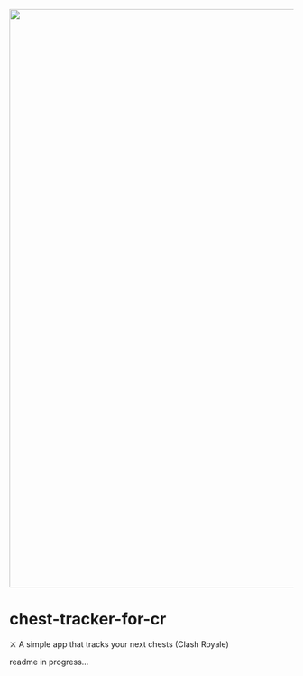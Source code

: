 <p align="middle">
<img src="https://user-images.githubusercontent.com/77961530/197360094-6929bb46-5e0d-462d-9209-270c37aac828.png" width="1024"/>
</p>

# chest-tracker-for-cr
⚔️ A simple app that tracks your next chests (Clash Royale)

readme in progress...
